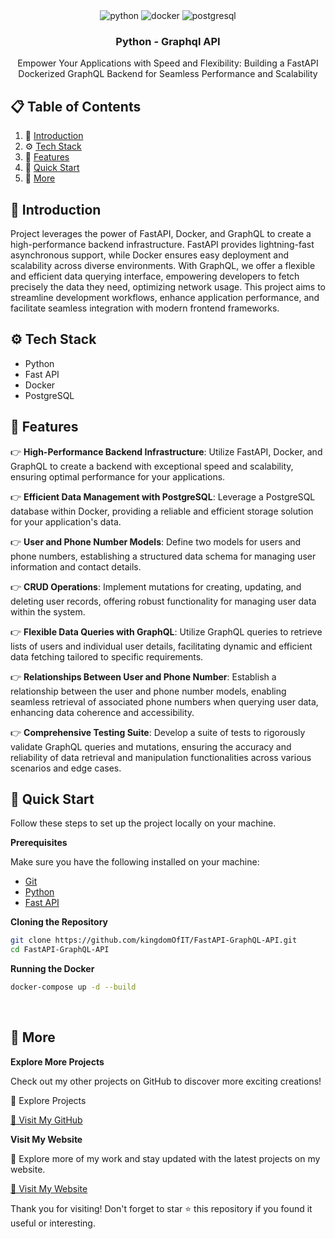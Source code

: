 <div align="center">
  <!-- <br />
    <img src="https://github.com/adrianhajdin/social_media_app/assets/151519281/be514a19-3cbb-48b7-9acd-2cf4d2e319c4" alt="Project Banner">
  <br /> -->
  <div>
    <img src="https://img.shields.io/badge/-Python-black?style=for-the-badge&logoColor=white&logo=python&color=4584b6" alt="python" />
    <img src="https://img.shields.io/badge/-DOCKER-black?style=for-the-badge&logoColor=white&logo=docker&color=blue" alt="docker" />
    <img src="https://img.shields.io/badge/-Postgresql-black?style=for-the-badge&logoColor=white&logo=postgresql&color=00008B" alt="postgresql" />
  </div>

  <h3 align="center">Python - Graphql API</h3>

   <div align="center">
    Empower Your Applications with Speed and Flexibility: Building a FastAPI Dockerized GraphQL Backend for Seamless Performance and Scalability
    </div>
</div>

## 📋 <a name="table">Table of Contents</a>

1. 🤖 [Introduction](#introduction)
2. ⚙️ [Tech Stack](#tech-stack)
3. 🔋 [Features](#features)
4. 🤸 [Quick Start](#quick-start)
5. 🚀 [More](#more)


## <a name="introduction">🤖 Introduction</a>

Project leverages the power of FastAPI, Docker, and GraphQL to create a high-performance backend infrastructure. FastAPI provides lightning-fast asynchronous support, while Docker ensures easy deployment and scalability across diverse environments. With GraphQL, we offer a flexible and efficient data querying interface, empowering developers to fetch precisely the data they need, optimizing network usage. This project aims to streamline development workflows, enhance application performance, and facilitate seamless integration with modern frontend frameworks.


## <a name="tech-stack">⚙️ Tech Stack</a>

- Python
- Fast API
- Docker
- PostgreSQL

## <a name="features">🔋 Features</a>

👉 **High-Performance Backend Infrastructure**: Utilize FastAPI, Docker, and GraphQL to create a backend with exceptional speed and scalability, ensuring optimal performance for your applications.

👉 **Efficient Data Management with PostgreSQL**: Leverage a PostgreSQL database within Docker, providing a reliable and efficient storage solution for your application's data.

👉 **User and Phone Number Models**: Define two models for users and phone numbers, establishing a structured data schema for managing user information and contact details.

👉 **CRUD Operations**: Implement mutations for creating, updating, and deleting user records, offering robust functionality for managing user data within the system.

👉 **Flexible Data Queries with GraphQL**: Utilize GraphQL queries to retrieve lists of users and individual user details, facilitating dynamic and efficient data fetching tailored to specific requirements.

👉 **Relationships Between User and Phone Number**: Establish a relationship between the user and phone number models, enabling seamless retrieval of associated phone numbers when querying user data, enhancing data coherence and accessibility.

👉 **Comprehensive Testing Suite**: Develop a suite of tests to rigorously validate GraphQL queries and mutations, ensuring the accuracy and reliability of data retrieval and manipulation functionalities across various scenarios and edge cases.

## <a name="quick-start">🤸 Quick Start</a>

Follow these steps to set up the project locally on your machine.

**Prerequisites**

Make sure you have the following installed on your machine:

- [Git](https://git-scm.com/)
- [Python](https://www.python.org/)
- [Fast API](https://fastapi.tiangolo.com/)

**Cloning the Repository**

```bash
git clone https://github.com/kingdomOfIT/FastAPI-GraphQL-API.git
cd FastAPI-GraphQL-API
```

**Running the Docker**

```bash
docker-compose up -d --build
```

<br />

## <a name="more">🚀 More</a>

**Explore More Projects**

Check out my other projects on GitHub to discover more exciting creations!

🌟 Explore Projects

<a href="https://github.com/kingdomOfIT" target="_blank">
🚀 Visit My GitHub
</a>

<br />

**Visit My Website**

🚀 Explore more of my work and stay updated with the latest projects on my website.

<a href="https:/amirkahriman.com" target="_blank">
🚀 Visit My Website
</a>

Thank you for visiting! Don't forget to star ⭐ this repository if you found it useful or interesting.

<br />
<br />

#
